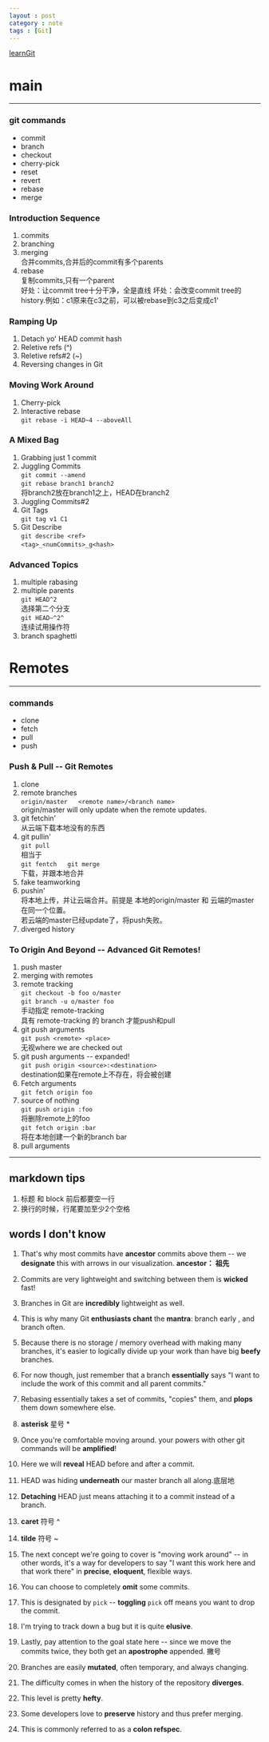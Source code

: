 ```yaml
---
layout : post
category : note
tags : [Git]
---
```


[learnGit](http://pcottle.github.io/learnGitBranching/)

# main  

---

### git commands  

* commit  
* branch  
* checkout  
* cherry-pick  
* reset  
* revert  
* rebase  
* merge  

### Introduction Sequence

1. commits
2. branching
3. merging  
	合并commits,合并后的commit有多个parents
4. rebase  
	复制commits,只有一个parent  
	好处：让commit tree十分干净，全是直线
	坏处：会改变commit tree的history.例如：c1原来在c3之前，可以被rebase到c3之后变成c1'  

### Ramping Up

1. Detach yo' HEAD commit hash
2. Reletive refs (^)
3. Reletive refs#2 (~)
4. Reversing changes in Git

### Moving Work Around

1. Cherry-pick 
2. Interactive rebase  
	`git rebase -i HEAD~4 --aboveAll`

### A Mixed Bag

1. Grabbing just 1 commit
2. Juggling Commits  
	`git commit --amend`  
	`git rebase branch1 branch2`  
	将branch2放在branch1之上，HEAD在branch2
3. Juggling Commits#2		
4. Git Tags  
	`git tag v1 C1`
5. Git Describe  
	`git describe <ref>`  
	`<tag>_<numCommits>_g<hash>`

### Advanced Topics

1. multiple rabasing
2. multiple parents  
	`git HEAD^2`  
	选择第二个分支  
	`git HEAD~^2^`  
	连续试用操作符  
3. branch spaghetti

# Remotes

---

### commands

* clone
* fetch
* pull
* push

### Push & Pull -- Git Remotes

1. clone
2. remote branches  
	`origin/master  
	<remote name>/<branch name>`    
	origin/master will only update when the remote updates.  
3. git fetchin'  
	从云端下载本地没有的东西
4. git pullin'  
	`git pull`  
	相当于  
	`git fentch  
	git merge`  
	下载，并跟本地合并
5. fake teamworking
6. pushin'  
	将本地上传，并让云端合并。前提是 本地的origin/master 和 云端的master在同一个位置。  
	若云端的master已经update了，将push失败。
7. diverged history

### To Origin And Beyond -- Advanced Git Remotes!

1. push master
2. merging with remotes
3. remote tracking  
	`git checkout -b foo o/master`  
	`git branch -u o/master foo`  
	手动指定 remote-tracking  
	具有 remote-tracking 的 branch 才能push和pull  
4. git push arguments  
	`git push <remote> <place>`  
	无视where we are checked out  
5. git push arguments -- expanded!  
	`git push origin <source>:<destination>`  
	destination如果在remote上不存在，将会被创建  
6. Fetch arguments  
	`git fetch origin foo`
7. source of nothing  
	`git push origin :foo`  
	将删除remote上的foo  
	`git fetch origin :bar`  
	将在本地创建一个新的branch bar
8. pull arguments  

---

## markdown tips

1. 标题 和 block 前后都要空一行  
2. 换行的时候，行尾要加至少2个空格  

## words I don't know

1. That's why most commits have **ancestor** commits above them -- we **designate** this with arrows in our visualization.
**ancestor： 祖先**  

2. Commits are very lightweight and switching between them is **wicked** fast!    
3. Branches in Git are **incredibly** lightweight as well.
4. This is why many Git **enthusiasts chant** the **mantra**: branch early , and branch often.
5. Because there is no storage / memory overhead with making many branches, it's easier to logically divide up your work than have big **beefy** branches.
6. For now though, just remember that a branch **essentially** says "I want to include the work of this commit and all parent commits."
7. Rebasing essentially takes a set of commits, "copies" them, and **plops** them down somewhere else.
8. **asterisk** 星号 *
9. Once you're comfortable moving around. your powers with other git commands will be **amplified**!
10. Here we will **reveal** HEAD before and after a commit.
11. HEAD was hiding **underneath** our master branch all along.底层地
12. **Detaching** HEAD just means attaching it to a commit instead of a branch.
13.  **caret** 符号 ^
14. **tilde** 符号 ~
15. The next concept we're going to cover is "moving work around" -- in other words, it's a way for developers to say "I want this work here and that work there" in **precise**, **eloquent**, flexible ways.    
16.  You can choose to completely **omit** some commits.
17. This is designated by `pick` -- **toggling** `pick` off means you want to drop the commit.
18.  I'm trying to track down a bug but it is quite **elusive**.
19. Lastly, pay attention to the goal state here -- since we move the commits twice, they both get an **apostrophe** appended. 撇号
20. Branches are easily **mutated**, often temporary, and always changing.
21. The difficulty comes in when the history of the repository **diverges**. 
22. This level is pretty **hefty**.
23. Some developers love to **preserve** history and thus prefer merging.
24. This is commonly referred to as a **colon refspec**.
